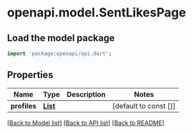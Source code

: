 # openapi.model.SentLikesPage

## Load the model package
```dart
import 'package:openapi/api.dart';
```

## Properties
Name | Type | Description | Notes
------------ | ------------- | ------------- | -------------
**profiles** | [**List<AccountId>**](AccountId.md) |  | [default to const []]

[[Back to Model list]](../README.md#documentation-for-models) [[Back to API list]](../README.md#documentation-for-api-endpoints) [[Back to README]](../README.md)


